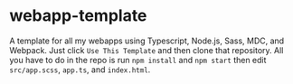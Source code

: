 # webapp-template
A template for all my webapps using Typescript, Node.js, Sass, MDC, and Webpack. Just click `Use This Template` and then clone that repository. All you have to do in the repo is run `npm install` and `npm start` then edit `src/app.scss`, `app.ts`, and `index.html`.
